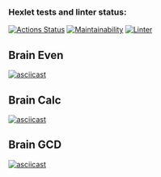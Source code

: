 ### Hexlet tests and linter status:

[![Actions Status](https://github.com/softslot/php-project-lvl1/workflows/hexlet-check/badge.svg)](https://github.com/softslot/php-project-lvl1/actions) [![Maintainability](https://api.codeclimate.com/v1/badges/10012d1fdd30df291a5e/maintainability)](https://codeclimate.com/github/softslot/php-project-lvl1/maintainability) [![Linter](https://github.com/softslot/php-project-lvl1/actions/workflows/github-actions-lint.yml/badge.svg)](https://github.com/softslot/php-project-lvl1/actions/workflows/github-actions-lint.yml)

## Brain Even

[![asciicast](https://asciinema.org/a/480593.svg)](https://asciinema.org/a/480593)

## Brain Calc

[![asciicast](https://asciinema.org/a/480595.svg)](https://asciinema.org/a/480595)

## Brain GCD

[![asciicast](https://asciinema.org/a/480750.svg)](https://asciinema.org/a/480750)